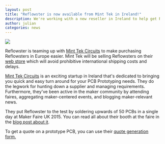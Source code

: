 ```yaml
---
layout: post
title: "Reflowster is now available from Mint Tek in Ireland!"
description: We're working with a new reseller in Ireland to help get Reflowster out into the world
author: julian
categories: news
---
```


<a href="http://mint-tek.com">
<img src="http://mint-tek.mindunit.com/wp-content/uploads/2015/05/logo_mint-tek.png" />
</a>

Reflowster is teaming up with <a href="http://mint-tek.com/">Mint Tek Circuits</a> to make purchasing Reflowsters in Europe easier. Mint Tek will be selling Reflowsters on their <a href="http://mint-tek.com/reflowster/">web store</a> which will avoid prohibitive international shipping costs and delays.

<!--more-->

<a href="http://mint-tek.com/">Mint Tek Circuits</a> is an exciting startup in Ireland that's dedicated to bringing you quick and easy turn around for your PCB Prototyping needs. They do the legwork for hunting down a supplier and managing requirements. Furthermore, they've been active in the maker community by attending faires, aggregating maker-centered events, and blogging maker-relevant news.

They put Reflowster to the test by soldering upwards of 50 PCBs in a single day at Maker Faire UK 2015. You can read all about their booth at the faire in the <a href="http://mint-tek.com/maker-faire-uk-2015/">blog post about it</a>.

To get a quote on a prototype PCB, you can use their <a href="http://mint-tek.com/get-a-quote-now/">quote generation form.</a>